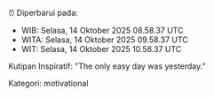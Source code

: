 ⏰ Diperbarui pada:
- WIB: Selasa, 14 Oktober 2025 08.58.37 UTC
- WITA: Selasa, 14 Oktober 2025 09.58.37 UTC
- WIT: Selasa, 14 Oktober 2025 10.58.37 UTC

Kutipan Inspiratif:
"The only easy day was yesterday."


Kategori: motivational

